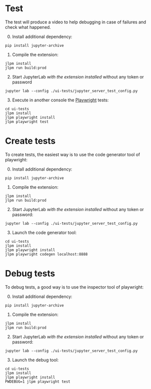 # Test

The test will produce a video to help debugging in case of failures and check what happened.

0. Install additional dependency:

```
pip install jupyter-archive
```

1. Compile the extension:

```
jlpm install
jlpm run build:prod
```

2. Start JupyterLab _with the extension installed_ without any token or password

```
jupyter lab --config ./ui-tests/jupyter_server_test_config.py
```

3. Execute in another console the [Playwright](https://playwright.dev/docs/intro) tests:

```
cd ui-tests
jlpm install
jlpm playwright install
jlpm playwright test
```

# Create tests

To create tests, the easiest way is to use the code generator tool of playwright:

0. Install additional dependency:

```
pip install jupyter-archive
```

1. Compile the extension:

```
jlpm install
jlpm run build:prod
```

2. Start JupyterLab _with the extension installed_ without any token or password:

```
jupyter lab --config ./ui-tests/jupyter_server_test_config.py
```

3. Launch the code generator tool:

```
cd ui-tests
jlpm install
jlpm playwright install
jlpm playwright codegen localhost:8888
```

# Debug tests

To debug tests, a good way is to use the inspector tool of playwright:

0. Install additional dependency:

```
pip install jupyter-archive
```

1. Compile the extension:

```
jlpm install
jlpm run build:prod
```

2. Start JupyterLab _with the extension installed_ without any token or password:

```
jupyter lab --config ./ui-tests/jupyter_server_test_config.py
```

3. Launch the debug tool:

```
cd ui-tests
jlpm install
jlpm playwright install
PWDEBUG=1 jlpm playwright test
```
